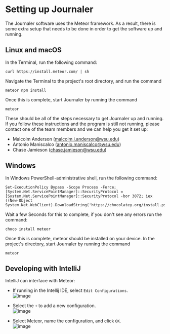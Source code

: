 # Setting up Journaler
The Journaler software uses the Meteor framework. As a result, there is some extra setup that needs to be done in order to get the software up and running.

## Linux and macOS
In the Terminal, run the following command:
```
curl https://install.meteor.com/ | sh
```
Navigate the Terminal to the project's root directory, and run the command
```
meteor npm install
```
Once this is complete, start Journaler by running the command
```
meteor
```

These should be all of the steps necessary to get Journaler up and running. If you follow these instructions and the program is still not running, please contact one of the team members and we can help you get it set up:
- Malcolm Anderson (malcolm.i.anderson@wsu.edu)
- Antonio Maniscalco (antonio.maniscalco@wsu.edu)
- Chase Jamieson (chase.jamieson@wsu.edu)


## Windows
In Windows PowerShell-administrative shell, run the following command:
```
Set-ExecutionPolicy Bypass -Scope Process -Force; [System.Net.ServicePointManager]::SecurityProtocol = [System.Net.ServicePointManager]::SecurityProtocol -bor 3072; iex ((New-Object System.Net.WebClient).DownloadString('https://chocolatey.org/install.ps1'))
```
Wait a few Seconds for this to complete, if you don't see any errors run the command:
```
choco install meteor
```
Once this is complete, meteor should be installed on your device. 
In the project's directory, start Journaler by running the command
```
meteor
```

## Developing with IntelliJ
IntelliJ can interface with Meteor:
- If running in the Intellij IDE, select `Edit Configurations`.<br/>
       ![image](https://user-images.githubusercontent.com/73863212/102423397-c7e56300-3fbd-11eb-904e-81d3b178506e.png)

- Select the `+` to add a new configuration.<br/>
        ![image](https://user-images.githubusercontent.com/73863212/102423528-198ded80-3fbe-11eb-91d6-0d5023314bbf.png)
- Select Meteor, name the configuration, and click `OK`.<br/>
        ![image](https://user-images.githubusercontent.com/73863212/102423543-1eeb3800-3fbe-11eb-978b-a3b720d071d9.png)
     

